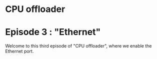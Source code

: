 # CPU offloader
# Episode 3 : "Ethernet"

Welcome to this third episode of "CPU offloader", where we enable the
Ethernet port.

